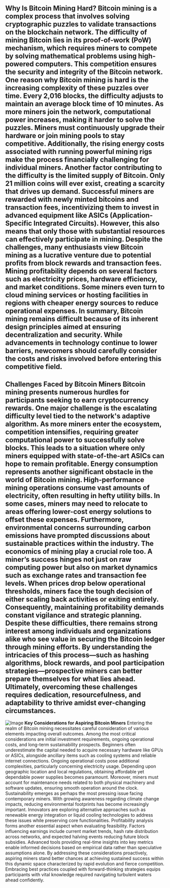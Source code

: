 **Why Is Bitcoin Mining Hard?**
Bitcoin mining is a complex process that involves solving cryptographic puzzles to validate transactions on the blockchain network. The difficulty of mining Bitcoin lies in its proof-of-work (PoW) mechanism, which requires miners to compete by solving mathematical problems using high-powered computers. This competition ensures the security and integrity of the Bitcoin network.
One reason why Bitcoin mining is hard is the increasing complexity of these puzzles over time. Every 2,016 blocks, the difficulty adjusts to maintain an average block time of 10 minutes. As more miners join the network, computational power increases, making it harder to solve the puzzles. Miners must continuously upgrade their hardware or join mining pools to stay competitive. Additionally, the rising energy costs associated with running powerful mining rigs make the process financially challenging for individual miners.
Another factor contributing to the difficulty is the limited supply of Bitcoin. Only 21 million coins will ever exist, creating a scarcity that drives up demand. Successful miners are rewarded with newly minted bitcoins and transaction fees, incentivizing them to invest in advanced equipment like ASICs (Application-Specific Integrated Circuits). However, this also means that only those with substantial resources can effectively participate in mining.
Despite the challenges, many enthusiasts view Bitcoin mining as a lucrative venture due to potential profits from block rewards and transaction fees. Mining profitability depends on several factors such as electricity prices, hardware efficiency, and market conditions. Some miners even turn to cloud mining services or hosting facilities in regions with cheaper energy sources to reduce operational expenses.
In summary, Bitcoin mining remains difficult because of its inherent design principles aimed at ensuring decentralization and security. While advancements in technology continue to lower barriers, newcomers should carefully consider the costs and risks involved before entering this competitive field.
---
**Challenges Faced by Bitcoin Miners**
Bitcoin mining presents numerous hurdles for participants seeking to earn cryptocurrency rewards. One major challenge is the escalating difficulty level tied to the network's adaptive algorithm. As more miners enter the ecosystem, competition intensifies, requiring greater computational power to successfully solve blocks. This leads to a situation where only miners equipped with state-of-the-art ASICs can hope to remain profitable.
Energy consumption represents another significant obstacle in the world of Bitcoin mining. High-performance mining operations consume vast amounts of electricity, often resulting in hefty utility bills. In some cases, miners may need to relocate to areas offering lower-cost energy solutions to offset these expenses. Furthermore, environmental concerns surrounding carbon emissions have prompted discussions about sustainable practices within the industry.
The economics of mining play a crucial role too. A miner’s success hinges not just on raw computing power but also on market dynamics such as exchange rates and transaction fee levels. When prices drop below operational thresholds, miners face the tough decision of either scaling back activities or exiting entirely. Consequently, maintaining profitability demands constant vigilance and strategic planning.
Despite these difficulties, there remains strong interest among individuals and organizations alike who see value in securing the Bitcoin ledger through mining efforts. By understanding the intricacies of this process—such as hashing algorithms, block rewards, and pool participation strategies—prospective miners can better prepare themselves for what lies ahead. Ultimately, overcoming these challenges requires dedication, resourcefulness, and adaptability to thrive amidst ever-changing circumstances.
---

![Image](https://github.com/user-attachments/assets/d7419ec9-dc67-403f-bf28-8faea5f1f74f)
**Key Considerations for Aspiring Bitcoin Miners**
Entering the realm of Bitcoin mining necessitates careful consideration of various elements impacting overall outcomes. Among the most critical considerations are initial investment requirements, ongoing operational costs, and long-term sustainability prospects. Beginners often underestimate the capital needed to acquire necessary hardware like GPUs or ASICs, alongside ancillary items such as cooling systems and reliable internet connections.
Ongoing operational costs pose additional complexities, particularly concerning electricity usage. Depending upon geographic location and local regulations, obtaining affordable yet dependable power supplies becomes paramount. Moreover, miners must account for maintenance needs related to both physical machinery and software updates, ensuring smooth operation around the clock.
Sustainability emerges as perhaps the most pressing issue facing contemporary miners. With growing awareness regarding climate change impacts, reducing environmental footprints has become increasingly important. Innovators are exploring alternative approaches such as renewable energy integration or liquid cooling technologies to address these issues while preserving core functionalities.
Profitability analysis forms another essential aspect when evaluating feasibility. Factors influencing earnings include current market trends, hash rate distribution across networks, and expected halving events reducing future block subsidies. Advanced tools providing real-time insights into key metrics enable informed decisions based on empirical data rather than speculative assumptions alone.
By addressing these considerations proactively, aspiring miners stand better chances at achieving sustained success within this dynamic space characterized by rapid evolution and fierce competition. Embracing best practices coupled with forward-thinking strategies equips participants with vital knowledge required navigating turbulent waters ahead confidently.
